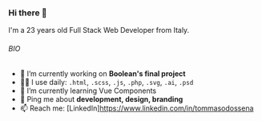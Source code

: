 ### Hi there 👋

I'm a 23 years old Full Stack Web Developer from Italy.

###### BIO
- 🔭 I’m currently working on **Boolean's final project**
- 👨‍💻 I use daily: ```.html```, ```.scss```, ```.js```, ```.php```, ```.svg```, ```.ai```, ```.psd```
- 🌱 I’m currently learning Vue Components
- 💬 Ping me about **development, design, branding**
- 📫 Reach me: [LinkedIn]https://www.linkedin.com/in/tommasodossena

<!--
**tommasodossena/tommasodossena** is a ✨ _special_ ✨ repository because its `README.md` (this file) appears on your GitHub profile.

Here are some ideas to get you started:

- 🔭 I’m currently working on ...
- 🌱 I’m currently learning ...
- 👯 I’m looking to collaborate on ...
- 🤔 I’m looking for help with ...
- 💬 Ask me about ...
- 📫 How to reach me: ...
- 😄 Pronouns: ...
- ⚡ Fun fact: ...
-->

